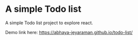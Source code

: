 # A simple Todo list 

A simple Todo list project to explore react.

Demo link here: https://abhaya-jeyaraman.github.io/todo-list/
